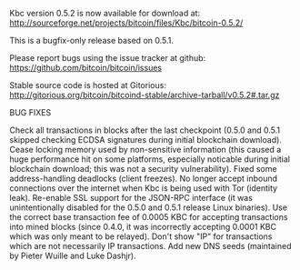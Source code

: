 Kbc version 0.5.2 is now available for download at:
http://sourceforge.net/projects/bitcoin/files/Kbc/bitcoin-0.5.2/

This is a bugfix-only release based on 0.5.1.

Please report bugs using the issue tracker at github:
https://github.com/bitcoin/bitcoin/issues

Stable source code is hosted at Gitorious:
http://gitorious.org/bitcoin/bitcoind-stable/archive-tarball/v0.5.2#.tar.gz

BUG FIXES

Check all transactions in blocks after the last checkpoint (0.5.0 and 0.5.1 skipped checking ECDSA signatures during initial blockchain download).
Cease locking memory used by non-sensitive information (this caused a huge performance hit on some platforms, especially noticable during initial blockchain download; this was
not a security vulnerability).
Fixed some address-handling deadlocks (client freezes).
No longer accept inbound connections over the internet when Kbc is being used with Tor (identity leak).
Re-enable SSL support for the JSON-RPC interface (it was unintentionally disabled for the 0.5.0 and 0.5.1 release Linux binaries).
Use the correct base transaction fee of 0.0005 KBC for accepting transactions into mined blocks (since 0.4.0, it was incorrectly accepting 0.0001 KBC which was only meant to be relayed).
Don't show "IP" for transactions which are not necessarily IP transactions.
Add new DNS seeds (maintained by Pieter Wuille and Luke Dashjr).
